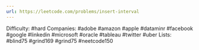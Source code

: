 ```yaml
---
url: https://leetcode.com/problems/insert-interval
---
```


Difficulty: #hard
Companies: #adobe #amazon #apple #dataminr #facebook #google #linkedin #microsoft #oracle #tableau #twitter #uber
Lists: #blind75 #grind169 #grind75 #neetcode150